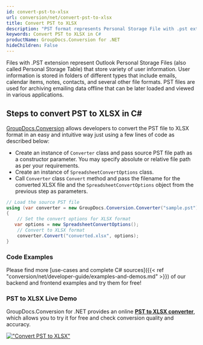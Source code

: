 ```yaml
---
id: convert-pst-to-xlsx
url: conversion/net/convert-pst-to-xlsx
title: Convert PST to XLSX
description: "PST format represents Personal Storage File with .pst extension. Learn how to convert PST to XLSX file programmatically in C# language using GroupDocs.Conversion for .NET library."
keywords: Convert PST to XLSX in C#
productName: GroupDocs.Conversion for .NET
hideChildren: False
---
```


Files with .PST extension represent Outlook Personal Storage Files (also called Personal Storage Table) that store variety of user information. User information is stored in folders of different types that include emails, calendar items, notes, contacts, and several other file formats. PST files are used for archiving emailing data offline that can be later loaded and viewed in various applications.

## Steps to convert PST to XLSX in C#

[GroupDocs.Conversion](https://products.groupdocs.com/conversion/net) allows developers to convert the PST file to XLSX format in an easy and intuitive way just using a few lines of code as described below:

* Create an instance of `Converter` class and pass source PST file path as a constructor parameter. You may specify absolute or relative file path as per your requirements. 
* Create an instance of `SpreadsheetConvertOptions` class.
* Call `Converter` class `Convert` method and pass the filename for the converted XLSX file and the `SpreadsheetConvertOptions` object from the previous step as parameters.

```csharp
// Load the source PST file
using (var converter = new GroupDocs.Conversion.Converter("sample.pst"))
{
    // Set the convert options for XLSX format
   var options = new SpreadsheetConvertOptions();
    // Convert to XLSX format
    converter.Convert("converted.xlsx", options);
}
```

### Code Examples

Please find more [use-cases and complete C# sources]({{< ref "conversion/net/developer-guide/examples-and-demos.md" >}}) of our backend and frontend examples and try them for free!

### PST to XLSX Live Demo

GroupDocs.Conversion for .NET provides an online [**PST to XLSX converter**](https://products.groupdocs.app/conversion/pst-to-xlsx), which allows you to try it for free and check conversion quality and accuracy.

[!["Convert PST to XLSX"](conversion/net/images/convert-to-xlsx/convert-pst-to-xlsx.png)](https://products.groupdocs.app/conversion/pst-to-xlsx)